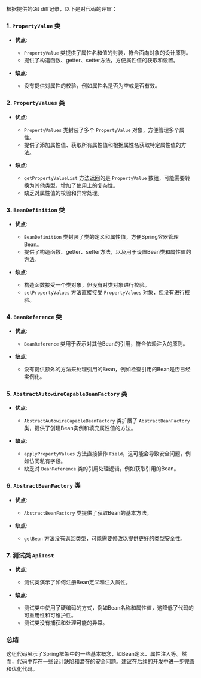 根据提供的Git diff记录，以下是对代码的评审：

### 1. `PropertyValue` 类
- **优点**:
  - `PropertyValue` 类提供了属性名和值的封装，符合面向对象的设计原则。
  - 提供了构造函数、getter、setter方法，方便属性值的获取和设置。

- **缺点**:
  - 没有提供对属性的校验，例如属性名是否为空或是否有效。

### 2. `PropertyValues` 类
- **优点**:
  - `PropertyValues` 类封装了多个 `PropertyValue` 对象，方便管理多个属性。
  - 提供了添加属性值、获取所有属性值和根据属性名获取特定属性值的方法。

- **缺点**:
  - `getPropertyValueList` 方法返回的是 `PropertyValue` 数组，可能需要转换为其他类型，增加了使用上的复杂性。
  - 缺乏对属性值的校验和异常处理。

### 3. `BeanDefinition` 类
- **优点**:
  - `BeanDefinition` 类封装了类的定义和属性值，方便Spring容器管理Bean。
  - 提供了构造函数、getter、setter方法，以及用于设置Bean类和属性值的方法。

- **缺点**:
  - 构造函数接受一个类对象，但没有对类对象进行校验。
  - `setPropertyValues` 方法直接接受 `PropertyValues` 对象，但没有进行校验。

### 4. `BeanReference` 类
- **优点**:
  - `BeanReference` 类用于表示对其他Bean的引用，符合依赖注入的原则。

- **缺点**:
  - 没有提供额外的方法来处理引用的Bean，例如检查引用的Bean是否已经实例化。

### 5. `AbstractAutowireCapableBeanFactory` 类
- **优点**:
  - `AbstractAutowireCapableBeanFactory` 类扩展了 `AbstractBeanFactory` 类，提供了创建Bean实例和填充属性值的方法。

- **缺点**:
  - `applyPropertyValues` 方法直接操作 `Field`，这可能会导致安全问题，例如访问私有字段。
  - 缺乏对 `BeanReference` 类的引用处理逻辑，例如获取引用的Bean。

### 6. `AbstractBeanFactory` 类
- **优点**:
  - `AbstractBeanFactory` 类提供了获取Bean的基本方法。

- **缺点**:
  - `getBean` 方法没有返回类型，可能需要修改以提供更好的类型安全性。

### 7. 测试类 `ApiTest`
- **优点**:
  - 测试类演示了如何注册Bean定义和注入属性。

- **缺点**:
  - 测试类中使用了硬编码的方式，例如Bean名称和属性值，这降低了代码的可重用性和可维护性。
  - 测试类没有捕获和处理可能的异常。

### 总结
这组代码展示了Spring框架中的一些基本概念，如Bean定义、属性注入等。然而，代码中存在一些设计缺陷和潜在的安全问题。建议在后续的开发中进一步完善和优化代码。